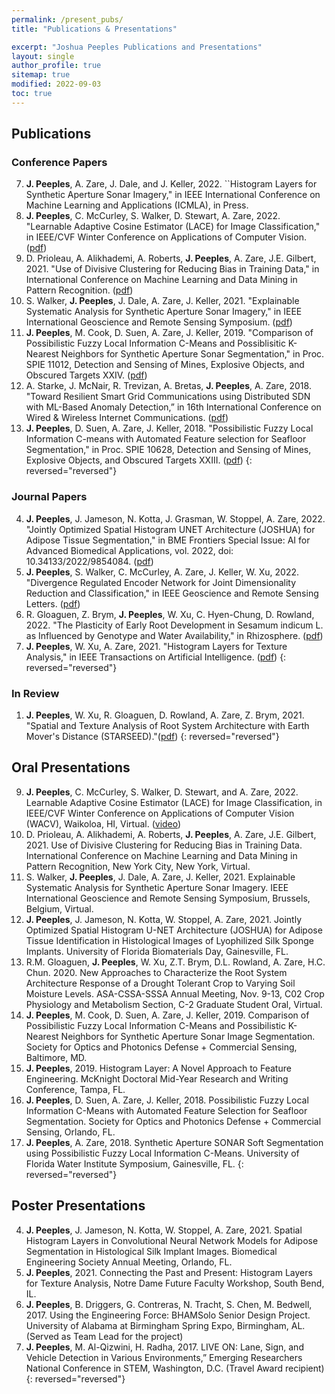 ```yaml
---
permalink: /present_pubs/
title: "Publications & Presentations"

excerpt: "Joshua Peeples Publications and Presentations"
layout: single
author_profile: true
sitemap: true
modified: 2022-09-03
toc: true
---  
```



## Publications

### Conference Papers
7. **J. Peeples**, A. Zare, J. Dale, and J. Keller, 2022. ``Histogram Layers for Synthetic Aperture Sonar Imagery," in IEEE International Conference on Machine Learning and Applications (ICMLA), in Press.
6. **J. Peeples**, C. McCurley, S. Walker, D. Stewart, A. Zare, 2022. "Learnable Adaptive Cosine Estimator (LACE) for Image Classification," in IEEE/CVF Winter Conference on Applications of Computer Vision. ([pdf](https://openaccess.thecvf.com/content/WACV2022/html/Peeples_Learnable_Adaptive_Cosine_Estimator_LACE_for_Image_Classification_WACV_2022_paper.html))
5. D. Prioleau, A. Alikhademi, A. Roberts, **J. Peeples**, A. Zare, J.E. Gilbert, 2021. "Use of Divisive Clustering for Reducing Bias in Training Data," in  International Conference on Machine Learning and Data Mining in Pattern Recognition. ([pdf](https://tinyurl.com/3wup7mw9))
4. S. Walker, **J. Peeples**, J. Dale, A. Zare, J. Keller, 2021. "Explainable Systematic Analysis for Synthetic Aperture Sonar Imagery," in IEEE International Geoscience and Remote Sensing Symposium. ([pdf](https://ieeexplore.ieee.org/document/9554901))
3. **J. Peeples**, M. Cook, D. Suen, A. Zare, J. Keller, 2019. "Comparison of Possibilistic Fuzzy Local Information C-Means and Possiblisitic K-Nearest Neighbors for Synthetic Aperture Sonar Segmentation," in Proc. SPIE 11012, Detection and Sensing of Mines, Explosive Objects, and Obscured Targets XXIV. ([pdf](https://www.spiedigitallibrary.org/conference-proceedings-of-spie/11012/110120T/Comparison-of-possibilistic-fuzzy-local-information-C-means-and-possibilistic/10.1117/12.2519484.short?SSO=1))
2. A. Starke, J. McNair, R. Trevizan, A. Bretas, **J. Peeples**, A. Zare, 2018. "Toward Resilient Smart Grid Communications using Distributed SDN with ML-Based Anomaly Detection,” in  16th International Conference on Wired & Wireless Internet Communications. ([pdf](https://link.springer.com/chapter/10.1007/978-3-030-02931-9_7))
1. **J. Peeples**, D. Suen, A. Zare, J. Keller, 2018. "Possibilistic Fuzzy Local Information C-means with Automated Feature selection for Seafloor Segmentation," in Proc. SPIE 10628, Detection and Sensing of Mines, Explosive Objects, and Obscured Targets XXIII. ([pdf](https://www.spiedigitallibrary.org/conference-proceedings-of-spie/10628/2305178/Possibilistic-fuzzy-local-information-C-means-with-automated-feature-selection/10.1117/12.2305178.short))
{: reversed="reversed"}

### Journal Papers
4. **J. Peeples**, J. Jameson, N. Kotta, J. Grasman, W. Stoppel, A. Zare, 2022. "Jointly Optimized Spatial Histogram UNET Architecture (JOSHUA) for Adipose Tissue Segmentation," in BME Frontiers Special Issue: AI for Advanced Biomedical Applications, vol. 2022, doi: 10.34133/2022/9854084. ([pdf](https://spj.sciencemag.org/journals/bmef/2022/9854084/))
3. **J. Peeples**, S. Walker, C. McCurley, A. Zare, J. Keller, W. Xu, 2022. "Divergence Regulated Encoder Network for Joint Dimensionality Reduction and Classification," in IEEE Geoscience and Remote Sensing Letters. ([pdf](https://ieeexplore.ieee.org/document/9726172))
2.  R. Gloaguen, Z. Brym, **J. Peeples**, W. Xu, C. Hyen-Chung, D. Rowland, 2022. "The Plasticity of Early Root Development in Sesamum indicum L. as Influenced by Genotype and Water Availability," in Rhizosphere. ([pdf](https://www.sciencedirect.com/science/article/abs/pii/S2452219821001531?via\%3Dihub))
1. **J. Peeples**, W. Xu, A. Zare, 2021. "Histogram Layers for Texture Analysis," in IEEE Transactions on Artificial Intelligence. ([pdf](https://ieeexplore.ieee.org/document/9652037))
{: reversed="reversed"}

### In Review
1. **J. Peeples**, W. Xu, R. Gloaguen, D. Rowland, A. Zare, Z. Brym, 2021. "Spatial and Texture Analysis of Root System Architecture with Earth Mover's Distance (STARSEED)."([pdf](https://www.biorxiv.org/content/10.1101/2021.08.31.458446))
{: reversed="reversed"}


## Oral Presentations
9. **J. Peeples**, C. McCurley, S. Walker, D. Stewart, and A. Zare, 2022. Learnable Adaptive Cosine Estimator (LACE) for Image Classification, in IEEE/CVF Winter Conference on Applications of Computer Vision (WACV), Waikoloa, HI, Virtual. ([video](https://www.youtube.com/watch?v=ncdSDylkz-4))
8. D. Prioleau, A. Alikhademi, A. Roberts, **J. Peeples**, A. Zare, J.E. Gilbert, 2021. Use of Divisive Clustering for Reducing Bias in Training Data. International Conference on Machine Learning and Data Mining in Pattern Recognition, New York City, New York, Virtual.
7. S. Walker, **J. Peeples**, J. Dale, A. Zare, J. Keller, 2021. Explainable Systematic Analysis for Synthetic Aperture Sonar Imagery. IEEE International Geoscience and Remote Sensing Symposium, Brussels, Belgium, Virtual.
6. **J. Peeples**, J. Jameson, N. Kotta, W. Stoppel, A. Zare, 2021. Jointly Optimized Spatial Histogram U-NET Architecture (JOSHUA) for Adipose Tissue Identification in Histological Images of Lyophilized Silk Sponge Implants. University of Florida Biomaterials Day, Gainesville, FL.
5. R.M. Gloaguen, **J. Peeples**, W. Xu, Z.T. Brym, D.L. Rowland, A. Zare, H.C. Chun. 2020. New Approaches to Characterize the Root System Architecture Response of a Drought Tolerant Crop to Varying Soil Moisture Levels. ASA-CSSA-SSSA Annual Meeting, Nov. 9-13, C02 Crop Physiology and Metabolism Section, C-2 Graduate Student Oral, Virtual.
4. **J. Peeples**, M. Cook, D. Suen, A. Zare, J. Keller, 2019. Comparison of Possibilistic Fuzzy Local Information C-Means and Possibilistic K-Nearest Neighbors for Synthetic Aperture Sonar Image Segmentation. Society for Optics and Photonics Defense + Commercial Sensing, Baltimore, MD.
3. **J. Peeples**, 2019. Histogram Layer: A Novel Approach to Feature Engineering. McKnight Doctoral Mid-Year Research and Writing Conference, Tampa, FL.
2. **J. Peeples**, D. Suen, A. Zare, J. Keller, 2018. Possibilistic Fuzzy Local Information C-Means with Automated Feature Selection for Seafloor Segmentation. Society for Optics and Photonics Defense + Commercial Sensing, Orlando, FL.
1. **J. Peeples**, A. Zare, 2018. Synthetic Aperture SONAR Soft Segmentation using Possibilistic Fuzzy Local Information C-Means. University of Florida Water Institute Symposium, Gainesville, FL.
{: reversed="reversed"}

## Poster Presentations
4. **J. Peeples**, J. Jameson, N. Kotta, W. Stoppel, A. Zare, 2021. Spatial Histogram Layers in Convolutional Neural Network Models for Adipose Segmentation in Histological Silk Implant Images. Biomedical Engineering Society Annual Meeting, Orlando, FL.
3. **J. Peeples**, 2021. Connecting the Past and Present: Histogram Layers for Texture Analysis, Notre Dame Future Faculty Workshop, South Bend, IL.
2. **J. Peeples**, B. Driggers, G. Contreras, N. Tracht, S. Chen, M. Bedwell, 2017. Using the Engineering Force: BHAMSolo Senior Design Project. University of Alabama at Birmingham Spring Expo, Birmingham, AL. (Served as Team Lead for the project)
1. **J. Peeples**, M. Al-Qizwini, H. Radha, 2017. LIVE ON: Lane, Sign, and Vehicle Detection in Various Environments,” Emerging Researchers National Conference in STEM, Washington, D.C. (Travel Award recipient)
{: reversed="reversed"}


